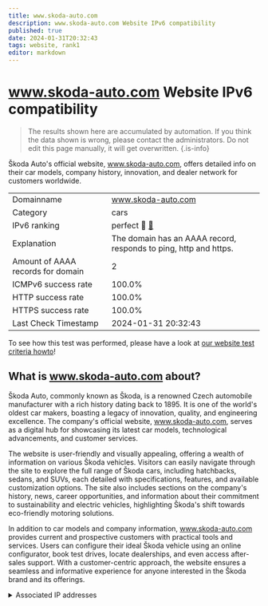 ```yaml
---
title: www.skoda-auto.com
description: www.skoda-auto.com Website IPv6 compatibility
published: true
date: 2024-01-31T20:32:43
tags: website, rank1
editor: markdown
---
```


# www.skoda-auto.com Website IPv6 compatibility

> The results shown here are accumulated by automation. If you think the data shown is wrong, please contact the administrators. 
> Do not edit this page manually, it will get overwritten.
{.is-info}

Škoda Auto's official website, www.skoda-auto.com, offers detailed info on their car models, company history, innovation, and dealer network for customers worldwide.


|   |   |
| - | - |
| Domainname | www.skoda-auto.com
| Category | cars |
| IPv6 ranking | perfect :1st_place_medal: [🔗](/howto/ranking) |
| Explanation | The domain has an AAAA record, responds to ping, http and https. |
| Amount of AAAA records for domain | 2 |
| ICMPv6 success rate | 100.0%|
| HTTP success rate | 100.0% |
| HTTPS success rate | 100.0% |
| Last Check Timestamp | 2024-01-31 20:32:43 |

To see how this test was performed, please have a look at [our website test criteria howto](/howto/testcriteria/website)!


## What is www.skoda-auto.com about?
Škoda Auto, commonly known as Škoda, is a renowned Czech automobile manufacturer with a rich history dating back to 1895. It is one of the world's oldest car makers, boasting a legacy of innovation, quality, and engineering excellence. The company's official website, www.skoda-auto.com, serves as a digital hub for showcasing its latest car models, technological advancements, and customer services.

The website is user-friendly and visually appealing, offering a wealth of information on various Škoda vehicles. Visitors can easily navigate through the site to explore the full range of Škoda cars, including hatchbacks, sedans, and SUVs, each detailed with specifications, features, and available customization options. The site also includes sections on the company's history, news, career opportunities, and information about their commitment to sustainability and electric vehicles, highlighting Škoda's shift towards eco-friendly motoring solutions.

In addition to car models and company information, www.skoda-auto.com provides current and prospective customers with practical tools and services. Users can configure their ideal Škoda vehicle using an online configurator, book test drives, locate dealerships, and even access after-sales support. With a customer-centric approach, the website ensures a seamless and informative experience for anyone interested in the Škoda brand and its offerings.



<details>
<summary>Associated IP addresses</summary>

2620:1ec:bdf::45

2620:1ec:46::45

</details>
